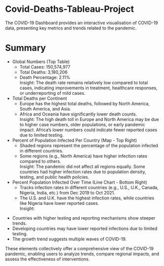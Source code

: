 # Covid-Deaths-Tableau-Project

The COVID-19 Dashboard provides an interactive visualisation of COVID-19 data, presenting key metrics and trends related to the pandemic.

# Summary
- Global Numbers (Top Table)
  * Total Cases: 150,574,977
  * Total Deaths: 3,180,206
  * Death Percentage: 2.11% <br /> 
Insight: The death rate remains relatively low compared to total cases, indicating improvements in treatment, healthcare responses, or underreporting of mild cases.
- Total Deaths per Continent
  * Europe has the highest total deaths, followed by North America, South America, and Asia.
  * Africa and Oceania have significantly lower death counts. <br />
Insight: The high death toll in Europe and North America may be due to higher case numbers, older populations, or early pandemic impact. Africa’s lower numbers could indicate fewer reported cases due to limited testing.
- Percent of Population Infected Per Country (Map - Top Right)
  * Shaded regions represent the percentage of the population infected in different countries.
  * Some regions (e.g., North America) have higher infection rates compared to others. <br />
Insight: The pandemic did not affect all regions equally. Some countries had higher infection rates due to population density, testing, and public health policies.
- Percent Population Infected Over Time (Line Chart - Bottom Right)
  * Tracks infection rates in different countries (e.g., U.S., U.K., Canada, Nigeria, India, etc.) from Dec 2019 to Oct 2021.
  * The U.S. and U.K. have the highest infection rates, while countries like Nigeria have lower reported cases. <br />
Insight:
* Countries with higher testing and reporting mechanisms show steeper trends.
* Developing countries may have lower reported infections due to limited testing.
* The growth trend suggests multiple waves of COVID-19. <br />

These elements collectively offer a comprehensive view of the COVID-19 pandemic, enabling users to analyze trends, compare regional impacts, and assess the effectiveness of interventions.
